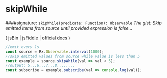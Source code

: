 # skipWhile
####signature: `skipWhile(predicate: Function): Observable`
*The gist: Skip emitted items from source until provided expression is false...*

( [jsBin](http://jsbin.com/bemikuleya/edit?js,console) | [jsFiddle](https://jsfiddle.net/qg6qfqLz/24/) | [official docs](http://reactivex.io/rxjs/class/es6/Observable.js~Observable.html#instance-method-skipWhile) )

```js
//emit every 1s
const source = Rx.Observable.interval(1000);
//skip emitted values from source while value is less than 5
const example = source.skipWhile(val => val < 5);
//output: 5...6...7...8........
const subscribe = example.subscribe(val => console.log(val));
```